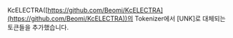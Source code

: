 KcELECTRA([https://github.com/Beomi/KcELECTRA](https://github.com/Beomi/KcELECTRA))의 Tokenizer에서 [UNK]로 대체되는 토큰들을 추가했습니다.
